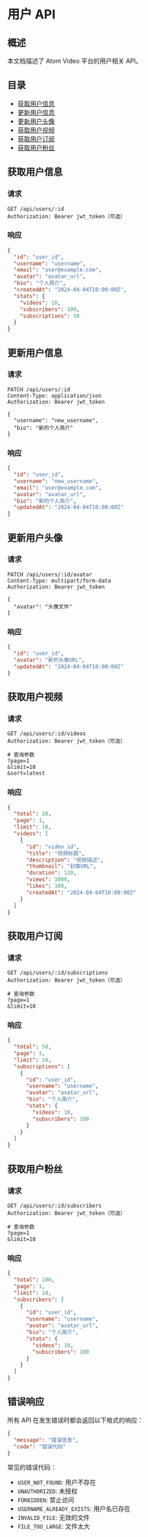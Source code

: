 # 用户 API

## 概述

本文档描述了 Atom Video 平台的用户相关 API。

## 目录

- [获取用户信息](#获取用户信息)
- [更新用户信息](#更新用户信息)
- [更新用户头像](#更新用户头像)
- [获取用户视频](#获取用户视频)
- [获取用户订阅](#获取用户订阅)
- [获取用户粉丝](#获取用户粉丝)

## 获取用户信息

### 请求

```http
GET /api/users/:id
Authorization: Bearer jwt_token（可选）
```

### 响应

```json
{
  "id": "user_id",
  "username": "username",
  "email": "user@example.com",
  "avatar": "avatar_url",
  "bio": "个人简介",
  "createdAt": "2024-04-04T10:00:00Z",
  "stats": {
    "videos": 10,
    "subscribers": 100,
    "subscriptions": 50
  }
}
```

## 更新用户信息

### 请求

```http
PATCH /api/users/:id
Content-Type: application/json
Authorization: Bearer jwt_token

{
  "username": "new_username",
  "bio": "新的个人简介"
}
```

### 响应

```json
{
  "id": "user_id",
  "username": "new_username",
  "email": "user@example.com",
  "avatar": "avatar_url",
  "bio": "新的个人简介",
  "updatedAt": "2024-04-04T10:00:00Z"
}
```

## 更新用户头像

### 请求

```http
PATCH /api/users/:id/avatar
Content-Type: multipart/form-data
Authorization: Bearer jwt_token

{
  "avatar": "头像文件"
}
```

### 响应

```json
{
  "id": "user_id",
  "avatar": "新的头像URL",
  "updatedAt": "2024-04-04T10:00:00Z"
}
```

## 获取用户视频

### 请求

```http
GET /api/users/:id/videos
Authorization: Bearer jwt_token（可选）

# 查询参数
?page=1
&limit=10
&sort=latest
```

### 响应

```json
{
  "total": 20,
  "page": 1,
  "limit": 10,
  "videos": [
    {
      "id": "video_id",
      "title": "视频标题",
      "description": "视频描述",
      "thumbnail": "封面URL",
      "duration": 120,
      "views": 1000,
      "likes": 100,
      "createdAt": "2024-04-04T10:00:00Z"
    }
  ]
}
```

## 获取用户订阅

### 请求

```http
GET /api/users/:id/subscriptions
Authorization: Bearer jwt_token（可选）

# 查询参数
?page=1
&limit=10
```

### 响应

```json
{
  "total": 50,
  "page": 1,
  "limit": 10,
  "subscriptions": [
    {
      "id": "user_id",
      "username": "username",
      "avatar": "avatar_url",
      "bio": "个人简介",
      "stats": {
        "videos": 10,
        "subscribers": 100
      }
    }
  ]
}
```

## 获取用户粉丝

### 请求

```http
GET /api/users/:id/subscribers
Authorization: Bearer jwt_token（可选）

# 查询参数
?page=1
&limit=10
```

### 响应

```json
{
  "total": 100,
  "page": 1,
  "limit": 10,
  "subscribers": [
    {
      "id": "user_id",
      "username": "username",
      "avatar": "avatar_url",
      "bio": "个人简介",
      "stats": {
        "videos": 10,
        "subscribers": 100
      }
    }
  ]
}
```

## 错误响应

所有 API 在发生错误时都会返回以下格式的响应：

```json
{
  "message": "错误信息",
  "code": "错误代码"
}
```

常见的错误代码：

- `USER_NOT_FOUND`: 用户不存在
- `UNAUTHORIZED`: 未授权
- `FORBIDDEN`: 禁止访问
- `USERNAME_ALREADY_EXISTS`: 用户名已存在
- `INVALID_FILE`: 无效的文件
- `FILE_TOO_LARGE`: 文件太大 
